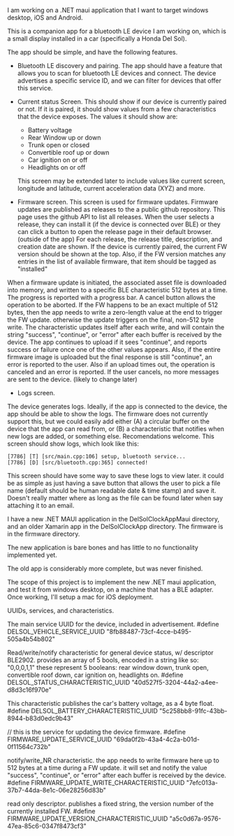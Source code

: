 I am working on a .NET maui application that I want to target windows desktop, iOS and Android.

This is a companion app for a bluetooth LE device I am working on, which is a small display installed in a car (specifically a Honda Del Sol).

The app should be simple, and have the following features.

- Bluetooth LE discovery and pairing. The app should have a feature that allows you to scan for bluetooth LE devices and connect. The device advertises a specific service ID, and we can filter for devices that offer this service.

- Current status Screen.
  This should show if our device is currently paired or not. If it is paired, it should show values from a few characteristics that the device exposes.
  The values it should show are:

  - Battery voltage
  - Rear Window up or down
  - Trunk open or closed
  - Convertible roof up or down
  - Car ignition on or off
  - Headlights on or off

  This screen may be extended later to include values like current screen, longitude and latitude, current acceleration data (XYZ) and more.

- Firmware screen.
  This screen is used for firmware updates. Firmware updates are published as releases to the a public github repository. This page uses the github API to list all releases.
  When the user selects a release, they can install it (if the device is connected over BLE) or they can click a button to open the release page in their default browser. (outside of the app)
  For each release, the release title, description, and creation date are shown.
  If the device is currently paired, the current FW version should be shown at the top. Also, if the FW version matches any entries in the list of available firmware, that item should be tagged as "installed"

When a firmware update is initiated, the associated asset file is downloaded into memory, and written to a specific BLE characteristic 512 bytes at a time. The progress is reported with a progress bar. A cancel button allows the operation to be aborted.
If the FW happens to be an exact multiple of 512 bytes, then the app needs to write a zero-length value at the end to trigger the FW update. otherwise the update triggers on the final, non-512 byte write.
The characteristic updates itself after each write, and will contain the string "success", "continue", or "error" after each buffer is received by the device. The app continues to upload if it sees "continue", and reports success or failure once one of the other values appears. Also, if the entire firmware image is uploaded but the final response is still "continue", an error is reported to the user. Also if an upload times out, the operation is canceled and an error is reported. If the user cancels, no more messages are sent to the device. (likely to change later)

- Logs screen.

The device generates logs. Ideally, if the app is connected to the device, the app should be able to show the logs.
The firmware does not currently support this, but we could easily add either (A) a circular buffer on the device that the app can read from, or (B) a characteristic that notifies when new logs are added, or something else. Recomendations welcome.
This screen should show logs, which look like this:

```
[7786] [T] [src/main.cpp:106] setup, bluetooth service...
[7786] [D] [src/bluetooth.cpp:365] connected!
```

This screen should have some way to save these logs to view later. it could be as simple as just having a save button that allows the user to pick a file name (default should be human readable date & time stamp) and save it. Doesn't really matter where as long as the file can be found later when say attaching it to an email.

I have a new .NET MAUI application in the DelSolClockAppMaui directory, and an older Xamarin app in the DelSolClockApp directory. The firmware is in the firmware directory.

The new application is bare bones and has little to no functionality implemented yet.

The old app is considerably more complete, but was never finished.

The scope of this project is to implement the new .NET maui application, and test it from windows desktop, on a machine that has a BLE adapter. Once working, I'll setup a mac for iOS deployment.

UUIDs, services, and characteristics.

The main service UUID for the device, included in advertisement.
#define DELSOL_VEHICLE_SERVICE_UUID "8fb88487-73cf-4cce-b495-505a4b54b802"

Read/write/notify characteristic for general device status, w/ descriptor BLE2902.
provides an array of 5 bools, encoded in a string like so: "0,0,0,1,1"
these represent 5 booleans:
rear window down, trunk open, convertible roof down, car ignition on, headlights on.
#define DELSOL_STATUS_CHARACTERISTIC_UUID "40d527f5-3204-44a2-a4ee-d8d3c16f970e"

This characteristic publishes the car's battery voltage, as a 4 byte float.
#define DELSOL_BATTERY_CHARACTERISTIC_UUID "5c258bb8-91fc-43bb-8944-b83d0edc9b43"

// this is the service for updating the device firmware.
#define FIRMWARE_UPDATE_SERVICE_UUID "69da0f2b-43a4-4c2a-b01d-0f11564c732b"

notify/write_NR characteristic.
the app needs to write firmware here up to 512 bytes at a time during a FW update.
it will set and notify the value "success", "continue", or "error" after each buffer is received by the device.
#define FIRMWARE_UPDATE_WRITE_CHARACTERISTIC_UUID "7efc013a-37b7-44da-8e1c-06e28256d83b"

read only descriptor. publishes a fixed string, the version number of the currently installed FW.
#define FIRMWARE_UPDATE_VERSION_CHARACTERISTIC_UUID "a5c0d67a-9576-47ea-85c6-0347f8473cf3"
